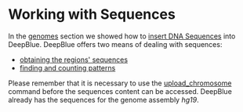 # Working with Sequences

In the [genomes](../02-data-types/02-04-genomes.md) section we showed how to [insert DNA Sequences](http://deepblue.mpi-inf.mpg.de/api.html#api-upload_chromosome) into DeepBlue.
DeepBlue offers two means of dealing with sequences:
 * [obtaining the regions' sequences](06-01-obtaining-region-sequences.md)
 * [finding and counting patterns](06-02-patterns.md)

Please remember that it is necessary to use the [upload_chromosome](http://deepblue.mpi-inf.mpg.de/api.html#api-upload_chromosome) command before the sequences content can be accessed. DeepBlue already has the sequences for the genome assembly *hg19*.
